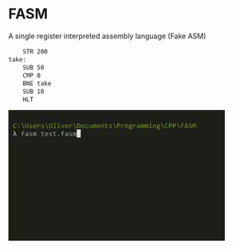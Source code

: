 # FASM
A single register interpreted assembly language (Fake ASM)

```
	STR 200
take:
	SUB 50
	CMP 0
	BNE take
	SUB 10
	HLT
```
![Alt Text](fasm.gif)
